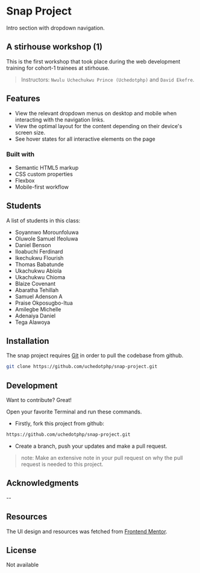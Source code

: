 # Snap Project
Intro section with dropdown navigation.

## A stirhouse workshop (1)

This is the first workshop that took place during the web development training for cohort-1 trainees at stirhouse.
> Instructors: `Nwulu Uchechukwu Prince (Uchedotphp)` and `David Ekefre`.

## Features

- View the relevant dropdown menus on desktop and mobile when interacting with the navigation links.
- View the optimal layout for the content depending on their device's screen size.
- See hover states for all interactive elements on the page

### Built with

- Semantic HTML5 markup
- CSS custom properties
- Flexbox
- Mobile-first workflow

## Students

A list of students in this class:
- Soyannwo Morounfoluwa
- Oluwole Samuel Ifeoluwa
- Daniel Benson
- Iloabuchi Ferdinard
- Ikechukwu Flourish
- Thomas Babatunde
- Ukachukwu Abiola
- Ukachukwu Chioma
- Blaize Covenant
- Abaratha Tehillah
- Samuel Adenson A
- Praise Okposugbo-Itua
- Amilegbe Michelle
- Adenaiya Daniel
- Tega Alawoya

## Installation

The snap project requires [Git](https://git-scm.com/) in order to pull the codebase from github.

```sh
git clone https://github.com/uchedotphp/snap-project.git
```

## Development

Want to contribute? Great!

Open your favorite Terminal and run these commands.

- Firstly, fork this project from github:

```sh
https://github.com/uchedotphp/snap-project.git
```

- Create a branch, push your updates and make a pull request.
> note: Make an extensive note in your pull request on why the pull request is needed to this project.

## Acknowledgments
--


## Resources
The UI design and resources was fetched from [Frontend Mentor](https://www.frontendmentor.io/challenges/intro-section-with-dropdown-navigation-ryaPetHE5).

## License

Not available